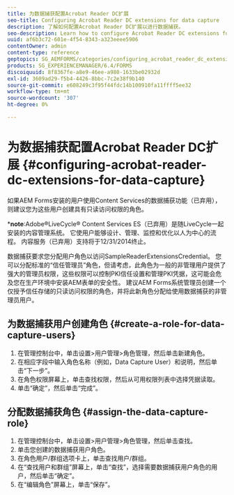 ```yaml
---
title: 为数据捕获配置Acrobat Reader DC扩展
seo-title: Configuring Acrobat Reader DC extensions for data capture
description: 了解如何配置Acrobat Reader DC扩展以进行数据捕获。
seo-description: Learn how to configure Acrobat Reader DC extensions for data capture.
uuid: af6b3c72-601e-4f54-8343-a323eeee5906
contentOwner: admin
content-type: reference
geptopics: SG_AEMFORMS/categories/configuring_acrobat_reader_dc_extensions
products: SG_EXPERIENCEMANAGER/6.4/FORMS
discoiquuid: 8f8367fe-a8e9-46ee-a980-1633be02932d
exl-id: 3609ad29-f5b4-4426-8bbc-7c2e38f9b140
source-git-commit: e608249c3f95f44fdc14b100910fa11ffff5ee32
workflow-type: tm+mt
source-wordcount: '307'
ht-degree: 0%

---
```


# 为数据捕获配置Acrobat Reader DC扩展 {#configuring-acrobat-reader-dc-extensions-for-data-capture}

如果AEM Forms安装的用户使用Content Services的数据捕获功能（已弃用），则建议您为这些用户创建具有只读访问权限的角色。

***note**:Adobe®LiveCycle® Content Services ES（已弃用）是随LiveCycle一起安装的内容管理系统。 它使用户能够设计、管理、监控和优化以人为中心的流程。 内容服务（已弃用）支持将于12/31/2014终止。

数据捕获要求您分配用户角色以访问SampleReaderExtensionsCredential。 您可以分配标准的“信任管理员”角色，但请考虑，此角色为一般的非管理用户提供了强大的管理员权限，这些权限可以控制PKI信任设置和管理PKI凭据，这可能会危及您在生产环境中安装AEM表单的安全性。 建议AEM Forms系统管理员创建一个仅授予信任存储的只读访问权限的角色，并将此新角色分配给使用数据捕获的非管理员用户。

## 为数据捕获用户创建角色 {#create-a-role-for-data-capture-users}

1. 在管理控制台中，单击设置>用户管理>角色管理，然后单击新建角色。
1. 在相应字段中输入角色名称（例如，Data Capture User）和说明，然后单击“下一步”。
1. 在角色权限屏幕上，单击查找权限，然后从可用权限列表中选择凭据读取。
1. 单击“确定”，然后单击“完成”。

## 分配数据捕获角色 {#assign-the-data-capture-role}

1. 在管理控制台中，单击设置>用户管理>角色管理，然后单击查找。
1. 单击您创建的数据捕获用户角色。
1. 在角色用户/群组选项卡上，单击查找用户/群组。
1. 在“查找用户和群组”屏幕上，单击“查找”，选择需要数据捕获用户角色的用户，然后单击“确定”。
1. 在“编辑角色”屏幕上，单击“保存”。
